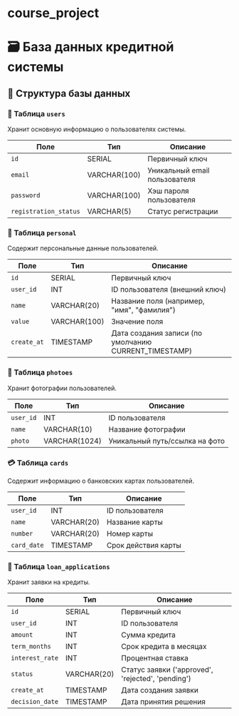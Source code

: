 # course_project
# 🗃️ База данных кредитной системы

## 📌 Структура базы данных

### 👤 Таблица `users`
Хранит основную информацию о пользователях системы.

| Поле | Тип | Описание |
|------|-----|----------|
| `id` | SERIAL | Первичный ключ |
| `email` | VARCHAR(100) | Уникальный email пользователя |
| `password` | VARCHAR(100) | Хэш пароля пользователя |
| `registration_status` | VARCHAR(5) | Статус регистрации |

### 📝 Таблица `personal`
Содержит персональные данные пользователей.

| Поле | Тип | Описание |
|------|-----|----------|
| `id` | SERIAL | Первичный ключ |
| `user_id` | INT | ID пользователя (внешний ключ) |
| `name` | VARCHAR(20) | Название поля (например, "имя", "фамилия") |
| `value` | VARCHAR(100) | Значение поля |
| `create_at` | TIMESTAMP | Дата создания записи (по умолчанию CURRENT_TIMESTAMP) |

### 📸 Таблица `photoes`
Хранит фотографии пользователей.

| Поле | Тип | Описание |
|------|-----|----------|
| `user_id` | INT | ID пользователя |
| `name` | VARCHAR(10) | Название фотографии |
| `photo` | VARCHAR(1024) | Уникальный путь/ссылка на фото |

### 💳 Таблица `cards`
Содержит информацию о банковских картах пользователей.

| Поле | Тип | Описание |
|------|-----|----------|
| `user_id` | INT | ID пользователя |
| `name` | VARCHAR(20) | Название карты |
| `number` | VARCHAR(20) | Номер карты |
| `card_date` | TIMESTAMP | Срок действия карты |

### 📄 Таблица `loan_applications`
Хранит заявки на кредиты.

| Поле | Тип | Описание |
|------|-----|----------|
| `id` | SERIAL | Первичный ключ |
| `user_id` | INT | ID пользователя |
| `amount` | INT | Сумма кредита |
| `term_months` | INT | Срок кредита в месяцах |
| `interest_rate` | INT | Процентная ставка |
| `status` | VARCHAR(20) | Статус заявки ('approved', 'rejected', 'pending') |
| `create_at` | TIMESTAMP | Дата создания заявки |
| `decision_date` | TIMESTAMP | Дата принятия решения |
